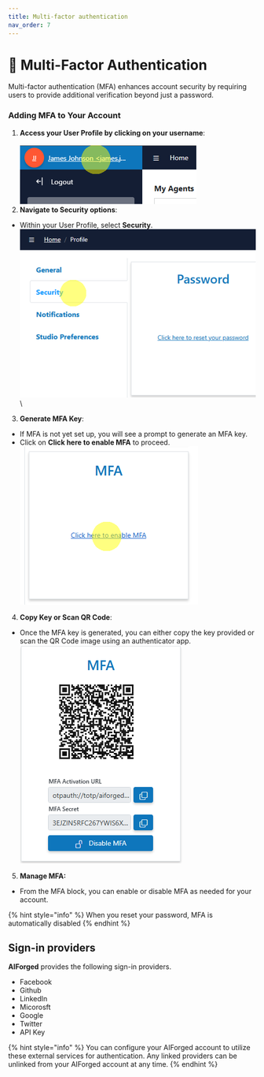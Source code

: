 ```yaml
---
title: Multi-factor authentication
nav_order: 7
---
```


# 🔂 Multi-Factor Authentication

Multi-factor authentication (MFA) enhances account security by requiring users to provide additional verification beyond just a password.

### Adding MFA to Your Account

1. **Access your User Profile by clicking on your username**:\
   \
   ![](<.gitbook/assets/image (28) (1).png>)
2. **Navigate to Security options**:

* Within your User Profile, select **Security**.\
  ![](<.gitbook/assets/image (30) (1).png>)\


3. **Generate MFA Key**:

* If MFA is not yet set up, you will see a prompt to generate an MFA key.
* Click on **Click here to enable MFA** to proceed.\
  ![](<.gitbook/assets/image (31) (1).png>)

4. **Copy Key or Scan QR Code**:

* Once the MFA key is generated, you can either copy the key provided or scan the QR Code image using an authenticator app.\
  ![](<.gitbook/assets/image (32) (1).png>)

5. **Manage MFA:**

* From the MFA block, you can enable or disable MFA as needed for your account.

{% hint style="info" %}
When you reset your password, MFA is automatically disabled
{% endhint %}

## Sign-in providers

**AIForged** provides the following sign-in providers.

* Facebook
* Github
* LinkedIn
* Micorosft
* Google
* Twitter
* API Key

{% hint style="info" %}
You can configure your AIForged account to utilize these external services for authentication. Any linked providers can be unlinked from your AIForged account at any time.
{% endhint %}

